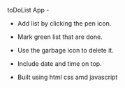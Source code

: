 toDoList App -

- Add list by clicking the pen icon.

- Mark green list that are done.

- Use the garbage icon to delete it.

- Include date and time on top.

- Built using html css amd javascript
